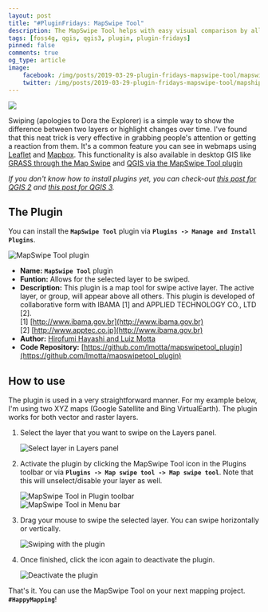 ```yaml
---
layout: post
title: "#PluginFridays: MapSwipe Tool"
description: The MapSwipe Tool helps with easy visual comparison by allowing the user to swipe a layer -- perfect for showing the difference between two layers or the changes between two points in time.
tags: [foss4g, qgis, qgis3, plugin, plugin-fridays]
pinned: false
comments: true
og_type: article
image:
    facebook: /img/posts/2019-03-29-plugin-fridays-mapswipe-tool/mapswipe.png
    twitter: /img/posts/2019-03-29-plugin-fridays-mapswipe-tool/mapshipe.png
---
```


<div class="col-lg-12 img-container"><img class="img-fluid post-img img-shadow" src="{{ site.assets }}/img/posts/2019-03-29-plugin-fridays-mapswipe-tool/mapswipe.gif"></div>

Swiping (apologies to Dora the Explorer) is a simple way to show the difference between two layers or highlight changes over time. I've found that this neat trick is very effective in grabbing people's attention or getting a reaction from them. It's a common feature you can see in webmaps using [Leaflet](http://lab.digital-democracy.org/leaflet-side-by-side/) and [Mapbox](https://docs.mapbox.com/mapbox-gl-js/example/mapbox-gl-compare/). This functionality is also available in desktop GIS like [GRASS through the Map Swipe](https://grass.osgeo.org/grass76/manuals/wxGUI.mapswipe.html) and [QGIS via the MapSwipe Tool plugin](https://plugins.qgis.org/plugins/mapswipetool_plugin/)

*If you don't know how to install plugins yet, you can check-out [this post for QGIS 2](https://benhur07b.github.io/2017-07-14-qgis-plugins.html) and [this post for QGIS 3](https://benhur07b.github.io/2018-10-08-qgis-plugins-3.0.html).*

## The Plugin
You can install the **```MapSwipe Tool```** plugin via **```Plugins -> Manage and Install Plugins```**.

<div class="col-lg-12 img-container"><img class="img-fluid post-img img-shadow" src="{{ site.assets }}/img/posts/2019-03-29-plugin-fridays-mapswipe-tool/mapswipetool.png" alt="MapSwipe Tool plugin"></div>

* **Name:** **```MapSwipe Tool```** plugin
* **Funtion:** Allows for the selected layer to be swiped.
* **Description:** This plugin is a map tool for swipe active layer. The active layer, or group, will appear above all others. This plugin is developed of collaborative form with IBAMA [1] and APPLIED TECHNOLOGY CO., LTD [2].
<br>[1] [http://www.ibama.gov.br](http://www.ibama.gov.br)
<br>[2] [http://www.apptec.co.jp](http://www.ibama.gov.br)
* **Author:** [Hirofumi Hayashi and Luiz Motta](mailto:hayashi@apptec.co.jp,motta.luiz@gmail.com)
* **Code Repository:** [https://github.com/lmotta/mapswipetool_plugin](https://github.com/lmotta/mapswipetool_plugin)

## How to use
The plugin is used in a very straightforward manner. For my example below, I'm using two XYZ maps (Google Satellite and Bing VirtualEarth). The plugin works for both vector and raster layers.

1. Select the layer that you want to swipe on the Layers panel.

    <div class="col-lg-12 img-container"><img class="img-fluid post-img img-shadow" src="{{ site.assets }}/img/posts/2019-03-29-plugin-fridays-mapswipe-tool/01-mapswipe.png" alt="Select layer in Layers panel"></div>

2. Activate the plugin by clicking the MapSwipe Tool icon in the Plugins toolbar or via **```Plugins -> Map swipe tool -> Map swipe tool```**. Note that this will unselect/disable your layer as well.

    <div class="col-lg-12 img-container"><img class="img-fluid post-img img-shadow" src="{{ site.assets }}/img/posts/2019-03-29-plugin-fridays-mapswipe-tool/02.2-mapswipe.png" alt="MapSwipe Tool in Plugin toolbar"></div>

    <div class="col-lg-12 img-container"><img class="img-fluid post-img img-shadow" src="{{ site.assets }}/img/posts/2019-03-29-plugin-fridays-mapswipe-tool/02.1-mapswipe.png" alt="MapSwipe Tool in Menu bar"></div>

3. Drag your mouse to swipe the selected layer. You can swipe horizontally or vertically.

    <div class="col-lg-12 img-container"><img class="img-fluid post-img img-shadow" src="{{ site.assets }}/img/posts/2019-03-29-plugin-fridays-mapswipe-tool/03-mapswipe.gif" alt="Swiping with the plugin"></div>

4. Once finished, click the icon again to deactivate the plugin.

    <div class="col-lg-12 img-container"><img class="img-fluid post-img img-shadow" src="{{ site.assets }}/img/posts/2019-03-29-plugin-fridays-mapswipe-tool/04-mapswipe.gif" alt="Deactivate the plugin"></div>

That's it. You can use the MapSwipe Tool on your next mapping project. **```#HappyMapping```**!
